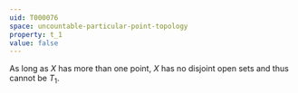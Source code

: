 ```yaml
---
uid: T000076
space: uncountable-particular-point-topology
property: t_1
value: false
---
```

As long as $X$ has more than one point, $X$ has no disjoint open sets and thus cannot be $T_1$.

